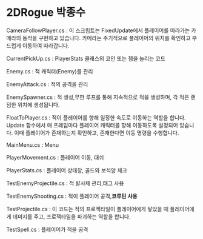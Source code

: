 # 2DRogue 박종수
CameraFollowPlayer.cs : 이 스크립트는 FixedUpdate에서 플레이어를 따라가는 카메라의 동작을 구현하고 있습니다. 카메라는 주기적으로 플레이어의 위치를 확인하고 부드럽게 이동하여 따라갑니다.

CurrentPickUp.cs : PlayerStats 클래스의 코인 또는 젬을 늘리는 코드

Enemy.cs : 적 캐릭터(Enemy)를 관리

EnemyAttack.cs : 적의 공격을 관리

EnemySpawner.cs : 적 생성,무한 루프를 통해 지속적으로 적을 생성하며, 각 적은 랜덤한 위치에 생성됩니다.

FloatToPlayer.cs : 적이 플레이어를 향해 일정한 속도로 이동하는 역할을 합니다. Update 함수에서 매 프레임마다 플레이어 캐릭터를 향해 이동하도록 설정되어 있습니다. 이때 플레이어가 존재하는지 확인하고, 존재한다면 이동 명령을 수행합니다.

MainMenu.cs : Menu

PlayerMovement.cs : 플레이어 이동, 대쉬

PlayerStats.cs : 플레이어 상태창, 골드와 보석양 체크

TestEnemyProjectile.cs : 적 발사체 관리,태그 사용

TestEnemyShooting.cs : 적이 플레이어 공격,**코루틴 사용**

TestProjectile.cs : 이 코드는 적의 프로젝타일이 플레이어에게 닿았을 때 플레이어에게 데미지를 주고, 프로젝타일을 파괴하는 역할을 합니다.

TestSpell.cs : 플레이어가 적을 공격
